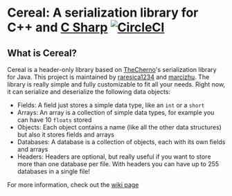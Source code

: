# Cereal: A serialization library for C++ and [C Sharp](https://github.com/marcizhu/Cereal-CSharp) [![CircleCI](https://circleci.com/gh/marcizhu/Cereal/tree/master.svg?style=svg)](https://circleci.com/gh/marcizhu/Cereal/tree/master)
## What is Cereal?
Cereal is a header-only library based on [TheCherno](https://github.com/thecherno/)'s
 serialization library for Java. This project is maintained by [raresica1234](https://github.com/raresica1234/) and [marcizhu](https://github.com/marcizhu/).
 The library is really simple and fully customizable to fit all your needs. Right now, it can serialize and deserialize the following data objects:
 - Fields: A field just stores a simple data type, like an `int` or a `short`
 - Arrays: An array is a collection of simple data types, for example you can have 10 `floats` stored
 - Objects: Each object contains a name (like all the other data structures) but also it stores fields and arrays
 - Databases: A database is a collection of objects, each with its own fields and arrays
 - Headers: Headers are optional, but really useful if you want to store more than one database per file. With headers you can have up to 255 databases in a single file!

For more information, check out the [wiki page](https://github.com/marcizhu/Cereal/wiki)
